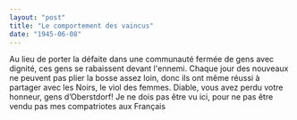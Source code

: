 ```yaml
---
layout: "post"
title: "Le comportement des vaincus"
date: "1945-06-08"
---
```


Au lieu de porter la défaite dans une communauté fermée de gens avec dignité, ces gens se rabaissent devant l'ennemi. Chaque jour des nouveaux ne peuvent pas plier la bosse assez loin, donc ils ont même réussi à partager avec les Noirs, le viol des femmes. Diable, vous avez perdu votre honneur, gens d’Oberstdorf! Je ne dois pas être vu ici, pour ne pas être vendu pas mes compatriotes aux Français


<div class="histoire"></div>

<div class="commentaire"></div>